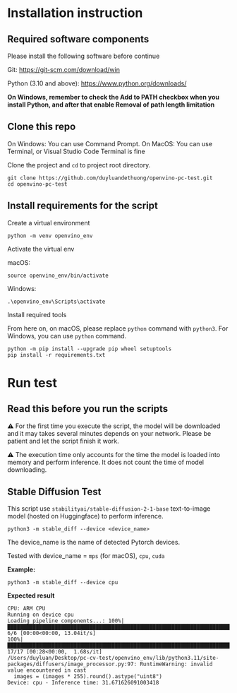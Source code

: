 
# Installation instruction

## Required software components

Please install the following software before continue

Git: https://git-scm.com/download/win

Python (3.10 and above): https://www.python.org/downloads/ 

**On Windows, remember to check the Add to PATH checkbox when you install Python, and after that enable Removal of path length limitation**

## Clone this repo

On Windows: You can use Command Prompt.
On MacOS: You can use Terminal, or Visual Studio Code Terminal is fine

Clone the project and `cd` to project root directory.

```
git clone https://github.com/duyluandethuong/openvino-pc-test.git
cd openvino-pc-test
```

## Install requirements for the script

Create a virtual environment

```
python -m venv openvino_env
```

Activate the virtual env

macOS:
```
source openvino_env/bin/activate
```

Windows:
```
.\openvino_env\Scripts\activate
```

Install required tools

From here on, on macOS, please replace `python` command with `python3`. For Windows, you can use `python` command.

```
python -m pip install --upgrade pip wheel setuptools
pip install -r requirements.txt
```
# Run test

## Read this before you run the scripts
⚠️ For the first time you execute the script, the model will be downloaded and it may takes several minutes depends on your network. Please be patient and let the script finish it work.

⚠️ The execution time only accounts for the time the model is loaded into memory and perform inference. It does not count the time of model downloading.

## Stable Diffusion Test

This script use `stabilityai/stable-diffusion-2-1-base` text-to-image model (hosted on Huggingface) to perform inference.

```
python3 -m stable_diff --device <device_name>
```

The device_name is the name of detected Pytorch devices.

Tested with device_name = `mps` (for macOS), `cpu`, `cuda`

**Example:**

```
python3 -m stable_diff --device cpu
```

**Expected result**

```
CPU: ARM CPU
Running on device cpu
Loading pipeline components...: 100%|████████████████████████████████████████████████████████████████████████████████████| 6/6 [00:00<00:00, 13.04it/s]
100%|██████████████████████████████████████████████████████████████████████████████████████████████████████████████████| 17/17 [00:28<00:00,  1.68s/it]
/Users/duyluan/Desktop/pc-cv-test/openvino_env/lib/python3.11/site-packages/diffusers/image_processor.py:97: RuntimeWarning: invalid value encountered in cast
  images = (images * 255).round().astype("uint8")
Device: cpu - Inference time: 31.671626091003418
```